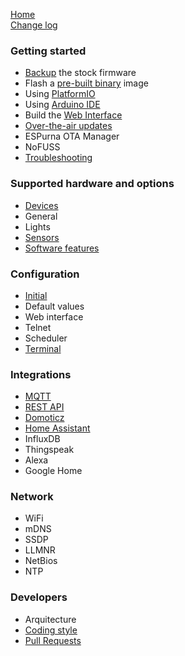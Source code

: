 [Home](Home)  
[Change log](https://github.com/xoseperez/espurna/blob/master/CHANGELOG.md)

### Getting started
* [Backup](Backup) the stock firmware
* Flash a [pre-built binary](Binaries) image
* Using [PlatformIO](PlatformIO)
* Using [Arduino IDE](ArduinoIDE)
* Build the [Web Interface](WebInterface)
* [Over-the-air updates](OTA)
* ESPurna OTA Manager
* NoFUSS
* [Troubleshooting](Troubleshooting)

### Supported hardware and options
* [Devices](Hardware)
* General
* Lights
* [Sensors](Sensors)
* [Software features](Software)

### Configuration
* [Initial](Configuration)
* Default values
* Web interface
* Telnet
* Scheduler
* [Terminal](Terminal)

### Integrations
* [MQTT](MQTT)
* [REST API](RESTAPI)
* [Domoticz](Domoticz)
* [Home Assistant](HomeAssistant)
* InfluxDB
* Thingspeak
* Alexa
* Google Home

### Network
* WiFi
* mDNS
* SSDP
* LLMNR
* NetBios
* NTP

### Developers
* Arquitecture
* [Coding style](CodingStyle)
* [Pull Requests](PullRequests)
